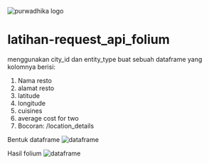 ![purwadhika logo](https://static.wixstatic.com/media/2e6af2_f69a4271c3534ae1869a7ed63e278b2b~mv2.png/v1/fill/w_246,h_39,al_c,usm_0.66_1.00_0.01/2e6af2_f69a4271c3534ae1869a7ed63e278b2b~mv2.png)
# latihan-request_api_folium
menggunakan city_id dan entity_type buat sebuah dataframe yang kolomnya berisi:
1. Nama resto
2. alamat resto
3. latitude
4. longitude
5. cuisines
6. average cost for two
7. Bocoran: /location_details

Bentuk dataframe
![dataframe](https://github.com/ridhoaryo/request_api_folium/blob/master/df_food.jpg "Dataframe")

Hasil folium
![dataframe](https://github.com/ridhoaryo/request_api_folium/blob/master/folium.jpg "folium")
